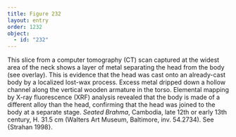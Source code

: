 ```yaml
---
title: Figure 232
layout: entry
order: 1232
object:
  - id: "232"
---
```


This slice from a computer tomography (CT) scan captured at the widest area of the neck shows a layer of metal separating the head from the body (see overlay). This is evidence that the head was cast onto an already-cast body by a localized lost-wax process. Excess metal dripped down a hollow channel along the vertical wooden armature in the torso. Elemental mapping by X-ray fluorescence (XRF) analysis revealed that the body is made of a different alloy than the head, confirming that the head was joined to the body at a separate stage. *Seated Brahma*, Cambodia, late 12th or early 13th century, H. 31.5 cm (Walters Art Museum, Baltimore, inv. 54.2734). See {Strahan 1998}.
